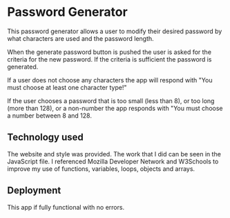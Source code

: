 
# Password Generator
This password generator allows a user to modify their desired password by what characters are used and the password length. 

When the generate password button is pushed the user is asked for the criteria for the new password. If the criteria is sufficient the password is generated.

If a user does not choose any characters the app will respond with "You must choose at least one character type!" 

If the user chooses a password that is too small (less than 8), or too long (more than 128), or a non-number the app responds with "You must choose a number between 8 and 128.

## Technology used
The website and style was provided. The work that I did can be seen in the JavaScript file. I referenced Mozilla Developer Network and W3Schools to improve my use of functions, variables, loops, objects and arrays.

## Deployment
This app if fully functional with no errors.